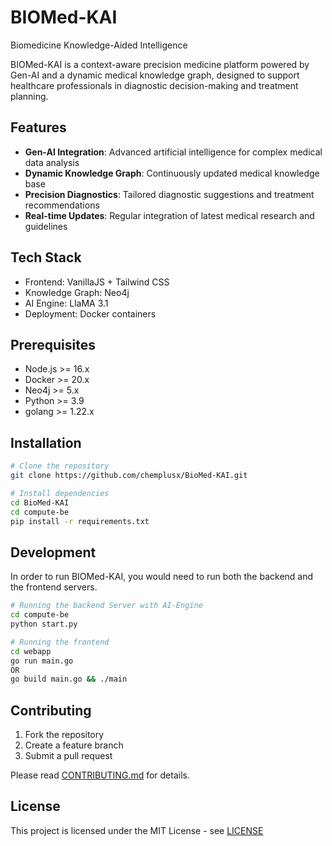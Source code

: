 # BIOMed-KAI
Biomedicine Knowledge-Aided Intelligence


BIOMed-KAI is a context-aware precision medicine platform powered by Gen-AI and a dynamic medical knowledge graph, designed to support healthcare professionals in diagnostic decision-making and treatment planning.

## Features

- **Gen-AI Integration**: Advanced artificial intelligence for complex medical data analysis
- **Dynamic Knowledge Graph**: Continuously updated medical knowledge base
- **Precision Diagnostics**: Tailored diagnostic suggestions and treatment recommendations
- **Real-time Updates**: Regular integration of latest medical research and guidelines

## Tech Stack

- Frontend: VanillaJS + Tailwind CSS
- Knowledge Graph: Neo4j
- AI Engine: LlaMA 3.1
- Deployment: Docker containers

## Prerequisites

- Node.js >= 16.x
- Docker >= 20.x
- Neo4j >= 5.x
- Python >= 3.9
- golang >= 1.22.x

## Installation

```bash
# Clone the repository
git clone https://github.com/chemplusx/BioMed-KAI.git

# Install dependencies
cd BioMed-KAI
cd compute-be
pip install -r requirements.txt

```


## Development

In order to run BIOMed-KAI, you would need to run both the backend and the frontend servers.

```bash
# Running the backend Server with AI-Engine
cd compute-be
python start.py

# Running the frontend
cd webapp
go run main.go
OR
go build main.go && ./main
```


## Contributing

1. Fork the repository
2. Create a feature branch
3. Submit a pull request

Please read [CONTRIBUTING.md](CONTRIBUTING.md) for details.


## License

This project is licensed under the MIT License - see [LICENSE](LICENSE)
